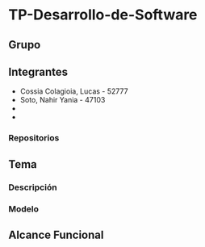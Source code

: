 # TP-Desarrollo-de-Software
## Grupo
## Integrantes
* Cossia Colagioia, Lucas - 52777
* Soto, Nahir Yania - 47103
* 
* 

### Repositorios

## Tema

### Descripción

### Modelo

## Alcance Funcional
